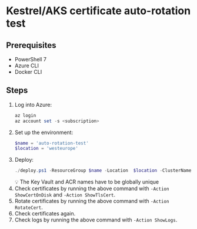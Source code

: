 # Kestrel/AKS certificate auto-rotation test

## Prerequisites
* PowerShell 7
* Azure CLI
* Docker CLI

## Steps
1. Log into Azure:
   ```powershell
   az login
   az account set -s <subscription>
   ```
1. Set up the environment:
   ```powershell
   $name = 'auto-rotation-test'
   $location = 'westeurope'
   ```
1. Deploy:
   ```powershell
   ./deploy.ps1 -ResourceGroup $name -Location  $location -ClusterName $name -VaultName  $name -AcrName $name
   ```
   :bulb: The Key Vault and ACR names have to be globally unique
1. Check certificates by running the above command with `-Action ShowCertOnDisk` and `-Action ShowTlsCert`.
1. Rotate certificates by running the above command with `-Action RotateCert`.
1. Check certificates again.
1. Check logs by running the above command with `-Action ShowLogs`.
